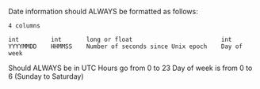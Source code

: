 Date information should ALWAYS be formatted as follows:

    4 columns
    
    int         int       long or float                         int
    YYYYMMDD    HHMMSS    Number of seconds since Unix epoch    Day of week

Should ALWAYS be in UTC
Hours go from 0 to 23
Day of week is from 0 to 6 (Sunday to Saturday)

